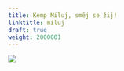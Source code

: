 ```yaml
---
title: Kemp Miluj, směj se žij!
linktitle: miluj
draft: true
weight: 2000001
---
```



![](/assets/media/miluj_podzim.jpg)